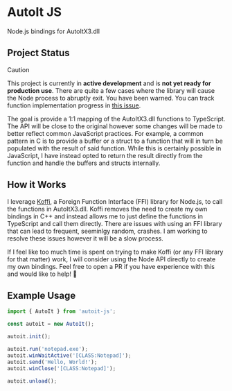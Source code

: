 # AutoIt JS

Node.js bindings for AutoItX3.dll

## Project Status

> [!CAUTION]
> This project is currently in **active development** and is **not yet ready for production use**. There are quite a few cases where the library will cause the Node process to abruptly exit. You have been warned. You can track function implementation progress in [this issue](https://github.com/KasimAhmic/autoit-js/issues/1).

The goal is provide a 1:1 mapping of the AutoItX3.dll functions to TypeScript. The API will be close to the original however some changes will be made to better reflect common JavaScript practices. For example, a common pattern in C is to provide a buffer or a struct to a function that will in turn be populated with the result of said function. While this is certainly possible in JavaScript, I have instead opted to return the result directly from the function and handle the buffers and structs internally.

## How it Works

I leverage [Koffi](https://koffi.dev/), a Foreign Function Interface (FFI) library for Node.js, to call the functions in AutoItX3.dll. Koffi removes the need to create my own bindings in C++ and instead allows me to just define the functions in TypeScript and call them directly. There are issues with using an FFI library that can lead to frequent, seeminlgy random, crashes. I am working to resolve these issues however it will be a slow process.

If I feel like too much time is spent on trying to make Koffi (or any FFI library for that matter) work, I will consider using the Node API directly to create my own bindings. Feel free to open a PR if you have experience with this and would like to help! 🙂

## Example Usage

```typescript
import { AutoIt } from 'autoit-js';

const autoit = new AutoIt();

autoit.init();

autoit.run('notepad.exe');
autoit.winWaitActive('[CLASS:Notepad]');
autoit.send('Hello, World!');
autoit.winClose('[CLASS:Notepad]');

autoit.unload();
```
